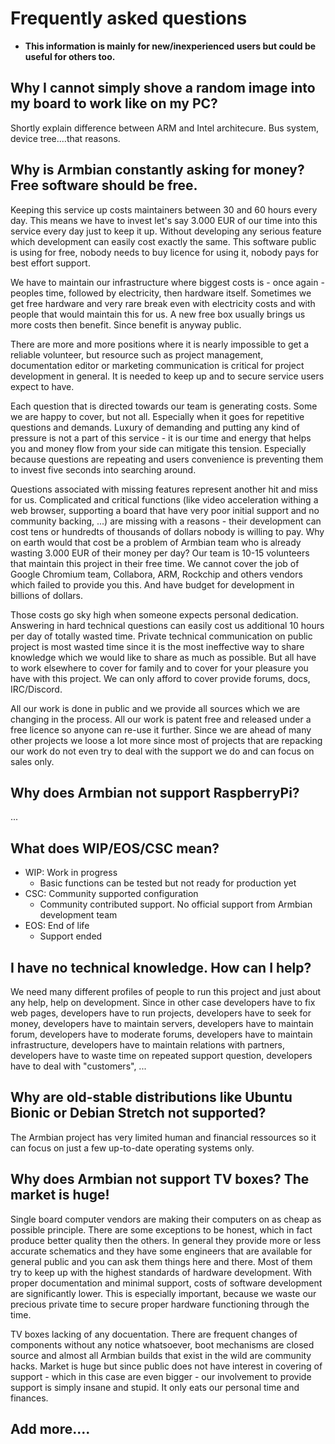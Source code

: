 # Frequently asked questions

- **This information is mainly for new/inexperienced users but could be useful for others too.**

## Why I cannot simply shove a random image into my board to work like on my PC?

Shortly explain difference between ARM and Intel architecure. Bus system, device tree....that reasons.
	
## Why is Armbian constantly asking for money? Free software should be free.

Keeping this service up costs maintainers between 30 and 60 hours every day. This means we have to invest let's say 3.000 EUR of our time into this service every day just to keep it up. Without developing any serious feature which development can easily cost exactly the same. This software public is using for free, nobody needs to buy licence for using it, nobody pays for best effort support.

We have to maintain our infrastructure where biggest costs is - once again - peoples time, followed by electricity, then hardware itself. Sometimes we get free hardware and very rare break even with electricity costs and with people that would maintain this for us. A new free box usually brings us more costs then benefit. Since benefit is anyway public.

There are more and more positions where it is nearly impossible to get a reliable volunteer, but resource such as project management, documentation editor or marketing communication is critical for project development in general. It is needed to keep up and to secure service users expect to have.

Each question that is directed towards our team is generating costs. Some we are happy to cover, but not all. Especially when it goes for repetitive questions and demands. Luxury of demanding and putting any kind of pressure is not a part of this service - it is our time and energy that helps you and money flow from your side can mitigate this tension. Especially because questions are repeating and users convenience is preventing them to invest five seconds into searching around.

Questions associated with missing features represent another hit and miss for us. Complicated and critical functions (like video acceleration withing a web browser, supporting a board that have very poor initial support and no community backing, ...) are missing with a reasons - their development can cost tens or hundredts of thousands of dollars nobody is willing to pay. Why on earth would that cost be a problem of Armbian team who is already wasting 3.000 EUR of their money per day? Our team is 10-15 volunteers that maintain this project in their free time. We cannot cover the job of Google Chromium team, Collabora, ARM, Rockchip and others vendors which failed to provide you this. And have budget for development in billions of dollars.

Those costs go sky high when someone expects personal dedication. Answering in hard technical questions can easily cost us additional 10 hours per day of totally wasted time. Private technical communication on public project is most wasted time since it is the most ineffective way to share knowledge which we would like to share as much as possible. But all have to work elsewhere to cover for family and to cover for your pleasure you have with this project. We can only afford to cover provide forums, docs, IRC/Discord.

All our work is done in public and we provide all sources which we are changing in the process. All our work is patent free and released under a free licence so anyone can re-use it further. Since we are ahead of many other projects we loose a lot more since most of projects that are repacking our work do not even try to deal with the support we do and can focus on sales only.

## Why does Armbian not support RaspberryPi?

...

## What does WIP/EOS/CSC mean?

- WIP: Work in progress
  - Basic functions can be tested but not ready for production yet
- CSC: Community supported configuration
  - Community contributed support. No official support from Armbian development team
- EOS: End of life
  - Support ended

## I have no technical knowledge. How can I help?

We need many different profiles of people to run this project and just about any help, help on development. Since in other case developers have to fix web pages, developers have to run projects, developers have to seek for money, developers have to maintain servers, developers have to maintain forum, developers have to moderate forums, developers have to maintain infrastructure, developers have to maintain relations with partners, developers have to waste time on repeated support question, developers have to deal with "customers", ...

## Why are old-stable distributions like Ubuntu Bionic or Debian Stretch not supported?

The Armbian project has very limited human and financial ressources so it can focus on just a few up-to-date operating systems only.

## Why does Armbian not support TV boxes? The market is huge!

Single board computer vendors are making their computers on as cheap as possible principle. There are some exceptions to be honest, which in fact produce better quality then the others. In general they provide more or less accurate schematics and they have some engineers that are available for general public and you can ask them things here and there. Most of them try to keep up with the highest standards of hardware development. With proper documentation and minimal support, costs of software development are significantly lower. This is especially important, because we waste our precious private time to secure proper hardware functioning through the time.

TV boxes lacking of any docuentation. There are frequent changes of components without any notice whatsoever, boot mechanisms are closed source and almost all Armbian builds that exist in the wild are community hacks. Market is huge but since public does not have interest in covering of support - which in this case are even bigger - our involvement to provide support is simply insane and stupid. It only eats our personal time and finances.

## Add more....
